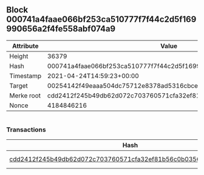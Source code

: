 ## Block 000741a4faae066bf253ca510777f7f44c2d5f169990656a2f4fe558abf074a9

Attribute | Value
--- | ---
Height | 36379
Hash | 000741a4faae066bf253ca510777f7f44c2d5f169990656a2f4fe558abf074a9
Timestamp | 2021-04-24T14:59:23+00:00
Target | 00254142f49eaaa504dc75712e8378ad5316cbcead634704b3734b6271167cc4
Merke root | cdd2412f245b49db62d072c703760571cfa32ef81b56c0b0356714513e2b8829
Nonce | 4184846216

```

```

### Transactions

Hash | Amount
--- | ---
[cdd2412f245b49db62d072c703760571cfa32ef81b56c0b0356714513e2b8829](cdd2412f245b49db62d072c703760571cfa32ef81b56c0b0356714513e2b8829.md) | 10.00000000 SKEPTI 
